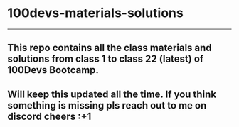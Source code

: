 # 100devs-materials-solutions

---
## This repo contains all the class materials and solutions from class 1 to class 22 (latest) of 100Devs Bootcamp. 
Will keep this updated all the time. If you think something is missing pls reach out to me on discord cheers :+1
---
